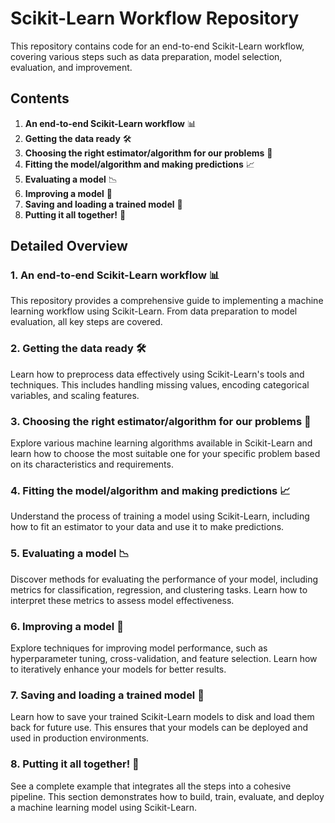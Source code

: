 # Scikit-Learn Workflow Repository

This repository contains code for an end-to-end Scikit-Learn workflow, covering various steps such as data preparation, model selection, evaluation, and improvement.

## Contents

1. **An end-to-end Scikit-Learn workflow** 📊
2. **Getting the data ready** 🛠️
3. **Choosing the right estimator/algorithm for our problems** 🤖
4. **Fitting the model/algorithm and making predictions** 📈
5. **Evaluating a model** 📉
6. **Improving a model** 🚀
7. **Saving and loading a trained model** 💾
8. **Putting it all together!** 🧩

## Detailed Overview

### 1. An end-to-end Scikit-Learn workflow 📊

This repository provides a comprehensive guide to implementing a machine learning workflow using Scikit-Learn. From data preparation to model evaluation, all key steps are covered.

### 2. Getting the data ready 🛠️

Learn how to preprocess data effectively using Scikit-Learn's tools and techniques. This includes handling missing values, encoding categorical variables, and scaling features.

### 3. Choosing the right estimator/algorithm for our problems 🤖

Explore various machine learning algorithms available in Scikit-Learn and learn how to choose the most suitable one for your specific problem based on its characteristics and requirements.

### 4. Fitting the model/algorithm and making predictions 📈

Understand the process of training a model using Scikit-Learn, including how to fit an estimator to your data and use it to make predictions.

### 5. Evaluating a model 📉

Discover methods for evaluating the performance of your model, including metrics for classification, regression, and clustering tasks. Learn how to interpret these metrics to assess model effectiveness.

### 6. Improving a model 🚀

Explore techniques for improving model performance, such as hyperparameter tuning, cross-validation, and feature selection. Learn how to iteratively enhance your models for better results.

### 7. Saving and loading a trained model 💾

Learn how to save your trained Scikit-Learn models to disk and load them back for future use. This ensures that your models can be deployed and used in production environments.

### 8. Putting it all together! 🧩

See a complete example that integrates all the steps into a cohesive pipeline. This section demonstrates how to build, train, evaluate, and deploy a machine learning model using Scikit-Learn.

